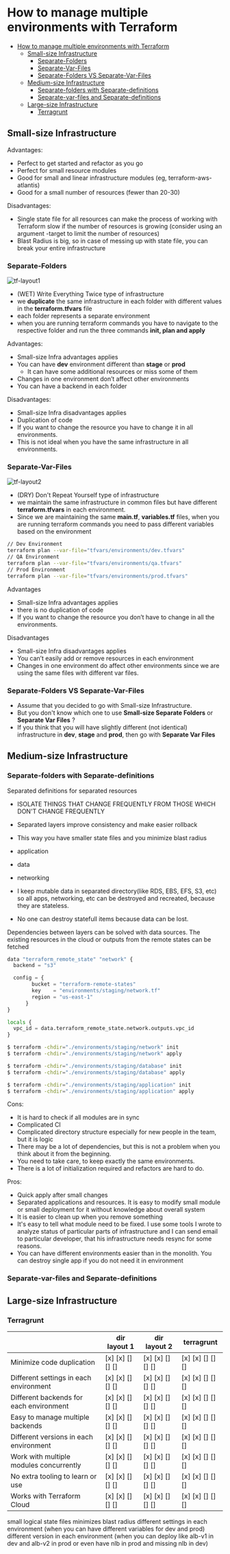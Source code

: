 # How to manage multiple environments with Terraform

- [How to manage multiple environments with Terraform](#how-to-manage-multiple-environments-with-terraform)
  - [Small-size Infrastructure](#small-size-infrastructure)
    - [Separate-Folders](#separate-folders)
    - [Separate-Var-Files](#separate-var-files)
    - [Separate-Folders VS Separate-Var-Files](#separate-folders-vs-separate-var-files)
  - [Medium-size Infrastructure](#medium-size-infrastructure)
    - [Separate-folders with Separate-definitions](#separate-folders-with-separate-definitions)
    - [Separate-var-files and Separate-definitions](#separate-var-files-and-separate-definitions)
  - [Large-size Infrastructure](#large-size-infrastructure)
    - [Terragrunt](#terragrunt)

## Small-size Infrastructure

Advantages:

- Perfect to get started and refactor as you go
- Perfect for small resource modules
- Good for small and linear infrastructure modules (eg, terraform-aws-atlantis)
- Good for a small number of resources (fewer than 20-30)

Disadvantages:

- Single state file for all resources can make the process of working with Terraform slow if the number of resources is growing (consider using an argument -target to limit the number of resources)
- Blast Radius is big, so in case of messing up with state file, you can break your entire infrastructure

### Separate-Folders

![tf-layout1](tf-layout1.png)

- (WET) Write Everything Twice type of infrastructure
- we **duplicate** the same infrastructure in each folder with different values in the **terraform.tfvars** file
- each folder represents a separate environment
- when you are running terraform commands you have to navigate to the respective folder and run the three commands **init, plan and apply**

Advantages:

- Small-size Infra advantages applies
- You can have **dev** environment different than **stage** or **prod**
  - It can have some additional resources or miss some of them
- Changes in one environment don’t affect other environments
- You can have a backend in each folder

Disadvantages:

- Small-size Infra disadvantages applies
- Duplication of code
- If you want to change the resource you have to change it in all environments.
- This is not ideal when you have the same infrastructure in all environments.

### Separate-Var-Files

![tf-layout2](tf-layout2.png)

- (DRY) Don't Repeat Yourself type of infrastructure
- we maintain the same infrastructure in common files but have different **terraform.tfvars** in each environment.
- Since we are maintaining the same **main.tf**, **variables.tf** files, when you are running terraform commands you need to pass different variables based on the environment

```bash
// Dev Environment
terraform plan --var-file="tfvars/environments/dev.tfvars"
// QA Environment
terraform plan --var-file="tfvars/environments/qa.tfvars"
// Prod Environment
terraform plan --var-file="tfvars/environments/prod.tfvars"
 ```

Advantages

- Small-size Infra advantages applies
- there is no duplication of code
- If you want to change the resource you don’t have to change in all the environments.

Disadvantages

- Small-size Infra disadvantages applies
- You can’t easily add or remove resources in each environment
- Changes in one environment do affect other environments since we are using the same files with different var files.

### Separate-Folders VS Separate-Var-Files

- Assume that you decided to go with Small-size Infrastructure.
- But you don't know which one to use **Small-size Separate Folders** or **Separate Var Files** ?
- If you think that you will have slightly different (not identical) infrastructure in **dev**, **stage** and **prod**, then go with **Separate Var Files**

## Medium-size Infrastructure

### Separate-folders with Separate-definitions

Separated definitions for separated resources

- ISOLATE THINGS THAT CHANGE FREQUENTLY FROM THOSE WHICH DON'T CHANGE FREQUENTLY
- Separated layers improve consistency and make easier rollback
- This way you have smaller state files and you minimize blast radius

- application
- data
- networking


- I keep mutable data in separated directory(like RDS, EBS, EFS, S3, etc) so all apps, networking, etc can be destroyed and recreated, because they are stateless.
- No one can destroy statefull items because data can be lost.

Dependencies between layers can be solved with data sources. The existing resources in the cloud or outputs from the remote states can be fetched

```python
data "terraform_remote_state" "network" {
  backend = "s3"

  config = {
        bucket = "terraform-remote-states"
        key    = "environments/staging/network.tf"
        region = "us-east-1"
      }
}

locals {
  vpc_id = data.terraform_remote_state.network.outputs.vpc_id
}
```

```bash
$ terraform -chdir="./environments/staging/network" init
$ terraform -chdir="./environments/staging/network" apply

$ terraform -chdir="./environments/staging/database" init
$ terraform -chdir="./environments/staging/database" apply

$ terraform -chdir="./environments/staging/application" init
$ terraform -chdir="./environments/staging/application" apply
```

Cons:

- It is hard to check if all modules are in sync
- Complicated CI
- Complicated directory structure especially for new people in the team, but it is logic
- There may be a lot of dependencies, but this is not a problem when you think about it from the beginning.
- You need to take care, to keep exactly the same environments.
- There is a lot of initialization required and refactors are hard to do.

Pros:

- Quick apply after small changes
- Separated applications and resources. It is easy to modify small module or small deployment for it without knowledge about overall system
- It is easier to clean up when you remove something
- It's easy to tell what module need to be fixed. I use some tools I wrote to analyze status of particular parts of infrastructure and I can send email to particular developer, that his infrastructure needs resync for some reasons.
- You can have different environments easier than in the monolith. You can destroy single app if you do not need it in environment

### Separate-var-files and Separate-definitions


## Large-size Infrastructure
### Terragrunt




|                                         | dir layout 1     | dir layout 2     | terragrunt |
| ----------------------------------------| -----------------| ------------     | ------------ |
| Minimize code duplication               | [x] [x] [] [] [] | [x] [x] [] [] [] | [x] [x] [] [] [] |
| Different settings in each environment  | [x] [x] [] [] [] | [x] [x] [] [] [] | [x] [x] [] [] [] |
| Different backends for each environment | [x] [x] [] [] [] | [x] [x] [] [] [] | [x] [x] [] [] [] |
| Easy to manage multiple backends        | [x] [x] [] [] [] | [x] [x] [] [] [] | [x] [x] [] [] [] |
| Different versions in each environment  | [x] [x] [] [] [] | [x] [x] [] [] [] | [x] [x] [] [] [] |
| Work with multiple modules concurrently | [x] [x] [] [] [] | [x] [x] [] [] [] | [x] [x] [] [] [] |
| No extra tooling to learn or use        | [x] [x] [] [] [] | [x] [x] [] [] [] | [x] [x] [] [] [] |
| Works with Terraform Cloud              | [x] [x] [] [] [] | [x] [x] [] [] [] | [x] [x] [] [] [] |

small logical state files
minimizes blast radius
different settings in each environment (when you can have different variables for dev and prod)
different version in each environment (when you can deploy like alb-v1 in dev and alb-v2 in prod or even have nlb in prod and missing nlb in dev)